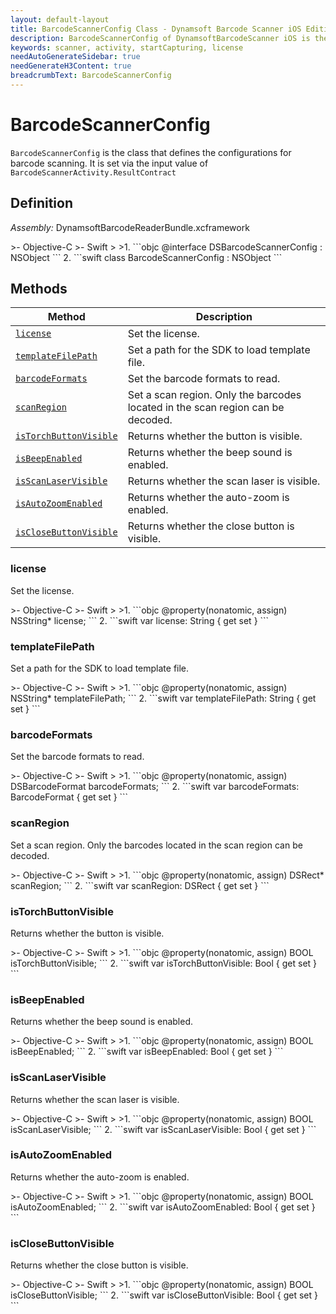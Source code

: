 ```yaml
---
layout: default-layout
title: BarcodeScannerConfig Class - Dynamsoft Barcode Scanner iOS Edition
description: BarcodeScannerConfig of DynamsoftBarcodeScanner iOS is the class that defines the configurations for barcode scanning.
keywords: scanner, activity, startCapturing, license 
needAutoGenerateSidebar: true
needGenerateH3Content: true
breadcrumbText: BarcodeScannerConfig
---
```


# BarcodeScannerConfig

`BarcodeScannerConfig` is the class that defines the configurations for barcode scanning. It is set via the input value of `BarcodeScannerActivity.ResultContract`

## Definition

*Assembly:* DynamsoftBarcodeReaderBundle.xcframework

<div class="sample-code-prefix"></div>
>- Objective-C
>- Swift
>
>1. 
```objc
@interface DSBarcodeScannerConfig : NSObject
```
2. 
```swift
class BarcodeScannerConfig : NSObject
```

## Methods

| Method | Description |
| ------ | ----------- |
| [`license`](#license) | Set the license. |
| [`templateFilePath`](#templatefilepath) | Set a path for the SDK to load template file. |
| [`barcodeFormats`](#barcodeformats) | Set the barcode formats to read. |
| [`scanRegion`](#scanregion) | Set a scan region. Only the barcodes located in the scan region can be decoded. |
| [`isTorchButtonVisible`](#istorchbuttonvisible) | Returns whether the button is visible. |
| [`isBeepEnabled`](#isbeepenabled) | Returns whether the beep sound is enabled. |
| [`isScanLaserVisible`](#isscanlaservisible) | Returns whether the scan laser is visible. |
| [`isAutoZoomEnabled`](#isautozoomenabled) | Returns whether the auto-zoom is enabled. |
| [`isCloseButtonVisible`](#isclosebuttonvisible) | Returns whether the close button is visible. |

### license

Set the license.

<div class="sample-code-prefix"></div>
>- Objective-C
>- Swift
>
>1. 
```objc
@property(nonatomic, assign) NSString* license;
```
2. 
```swift
var license: String { get set }
```

### templateFilePath

Set a path for the SDK to load template file.

<div class="sample-code-prefix"></div>
>- Objective-C
>- Swift
>
>1. 
```objc
@property(nonatomic, assign) NSString* templateFilePath;
```
2. 
```swift
var templateFilePath: String { get set }
```

### barcodeFormats

Set the barcode formats to read.

<div class="sample-code-prefix"></div>
>- Objective-C
>- Swift
>
>1. 
```objc
@property(nonatomic, assign) DSBarcodeFormat barcodeFormats;
```
2. 
```swift
var barcodeFormats: BarcodeFormat { get set }
```

### scanRegion

Set a scan region. Only the barcodes located in the scan region can be decoded.

<div class="sample-code-prefix"></div>
>- Objective-C
>- Swift
>
>1. 
```objc
@property(nonatomic, assign) DSRect* scanRegion;
```
2. 
```swift
var scanRegion: DSRect { get set }
```

### isTorchButtonVisible

Returns whether the button is visible.

<div class="sample-code-prefix"></div>
>- Objective-C
>- Swift
>
>1. 
```objc
@property(nonatomic, assign) BOOL isTorchButtonVisible;
```
2. 
```swift
var isTorchButtonVisible: Bool { get set }
```

### isBeepEnabled

Returns whether the beep sound is enabled.

<div class="sample-code-prefix"></div>
>- Objective-C
>- Swift
>
>1. 
```objc
@property(nonatomic, assign) BOOL isBeepEnabled;
```
2. 
```swift
var isBeepEnabled: Bool { get set }
```

### isScanLaserVisible

Returns whether the scan laser is visible.

<div class="sample-code-prefix"></div>
>- Objective-C
>- Swift
>
>1. 
```objc
@property(nonatomic, assign) BOOL isScanLaserVisible;
```
2. 
```swift
var isScanLaserVisible: Bool { get set }
```

### isAutoZoomEnabled

Returns whether the auto-zoom is enabled.

<div class="sample-code-prefix"></div>
>- Objective-C
>- Swift
>
>1. 
```objc
@property(nonatomic, assign) BOOL isAutoZoomEnabled;
```
2. 
```swift
var isAutoZoomEnabled: Bool { get set }
```

### isCloseButtonVisible

Returns whether the close button is visible.

<div class="sample-code-prefix"></div>
>- Objective-C
>- Swift
>
>1. 
```objc
@property(nonatomic, assign) BOOL isCloseButtonVisible;
```
2. 
```swift
var isCloseButtonVisible: Bool { get set }
```
